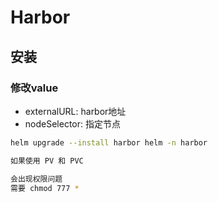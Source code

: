 # Harbor
## 安装
### 修改value
- externalURL: harbor地址
- nodeSelector: 指定节点
```bash
helm upgrade --install harbor helm -n harbor
```

```bash
如果使用 PV 和 PVC

会出现权限问题
需要 chmod 777 *
```